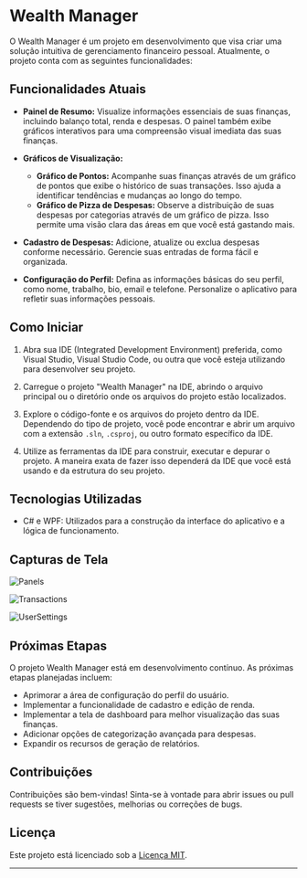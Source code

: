 # Wealth Manager

O Wealth Manager é um projeto em desenvolvimento que visa criar uma solução intuitiva de gerenciamento financeiro pessoal. Atualmente, o projeto conta com as seguintes funcionalidades:

## Funcionalidades Atuais

- **Painel de Resumo:** Visualize informações essenciais de suas finanças, incluindo balanço total, renda e despesas. O painel também exibe gráficos interativos para uma compreensão visual imediata das suas finanças.

- **Gráficos de Visualização:**
  - **Gráfico de Pontos:** Acompanhe suas finanças através de um gráfico de pontos que exibe o histórico de suas transações. Isso ajuda a identificar tendências e mudanças ao longo do tempo.
  - **Gráfico de Pizza de Despesas:** Observe a distribuição de suas despesas por categorias através de um gráfico de pizza. Isso permite uma visão clara das áreas em que você está gastando mais.

- **Cadastro de Despesas:** Adicione, atualize ou exclua despesas conforme necessário. Gerencie suas entradas de forma fácil e organizada.

- **Configuração do Perfil:** Defina as informações básicas do seu perfil, como nome, trabalho, bio, email e telefone. Personalize o aplicativo para refletir suas informações pessoais.


## Como Iniciar

1. Abra sua IDE (Integrated Development Environment) preferida, como Visual Studio, Visual Studio Code, ou outra que você esteja utilizando para desenvolver seu projeto.

2. Carregue o projeto "Wealth Manager" na IDE, abrindo o arquivo principal ou o diretório onde os arquivos do projeto estão localizados.

3. Explore o código-fonte e os arquivos do projeto dentro da IDE. Dependendo do tipo de projeto, você pode encontrar e abrir um arquivo com a extensão `.sln`, `.csproj`, ou outro formato específico da IDE.

4. Utilize as ferramentas da IDE para construir, executar e depurar o projeto. A maneira exata de fazer isso dependerá da IDE que você está usando e da estrutura do seu projeto.


## Tecnologias Utilizadas

* C# e WPF: Utilizados para a construção da interface do aplicativo e a lógica de funcionamento.


## Capturas de Tela


![Panels](https://github.com/zDein/WealthManager/assets/75860046/c487b8c9-bf37-409b-ac76-52fb422b5dfa)

![Transactions](https://github.com/zDein/WealthManager/assets/75860046/aae1084e-1224-43d5-a28b-6877f38ac86a)

![UserSettings](https://github.com/zDein/WealthManager/assets/75860046/a80e5a7f-df56-499d-9f8c-01c91578b415)

## Próximas Etapas

O projeto Wealth Manager está em desenvolvimento contínuo. As próximas etapas planejadas incluem:

- Aprimorar a área de configuração do perfil do usuário.
- Implementar a funcionalidade de cadastro e edição de renda.
- Implementar a tela de dashboard para melhor visualização das suas finanças.
- Adicionar opções de categorização avançada para despesas.
- Expandir os recursos de geração de relatórios.

## Contribuições

Contribuições são bem-vindas! Sinta-se à vontade para abrir issues ou pull requests se tiver sugestões, melhorias ou correções de bugs.

## Licença

Este projeto está licenciado sob a [Licença MIT](LICENSE).

---
